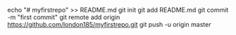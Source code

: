 echo "# myfirstrepo" >> README.md
git init
git add README.md
git commit -m "first commit"
git remote add origin https://github.com/london185/myfirstrepo.git
git push -u origin master
